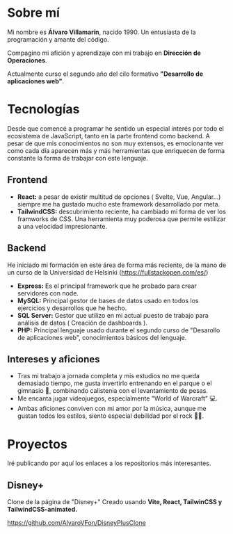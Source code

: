 # Sobre mí

Mi nombre es **Álvaro Villamarín**, nacido 1990. 
Un entusiasta de la programación y amante del código.

Compagino mi afición y aprendizaje con mi trabajo en **Dirección de Operaciones**.

Actualmente curso el segundo año del cilo formativo **"Desarrollo de aplicaciones web"**.


# Tecnologías

Desde que comencé a programar he sentido un especial interés por todo el ecosistema de JavaScript, tanto en la parte frontend como backend.
A pesar de que mis conocimientos no son muy extensos, es emocionante ver como cada día aparecen más y más herramientas que enriquecen de forma
constante la forma de trabajar con este lenguaje.

## Frontend

-  **React:** a pesar de existir multitud de opciones ( Svelte, Vue, Angular...) siempre me ha gustado mucho este framework desarrollado por meta.
-  **TailwindCSS:** descubrimiento reciente, ha cambiado mi forma de ver los framworks de CSS. Una herramienta muy poderosa que permite estilizar a una velocidad impresionante.

## Backend

He iniciado mi formación en este área de forma más reciente, de la mano de un curso de la Universidad de Helsinki (https://fullstackopen.com/es/) 

- **Express:** Es el principal framework que he probado para crear servidores con node.
- **MySQL:** Principal gestor de bases de datos usado en todos los ejercicios y desarrollos que he hecho.
- **SQL Server:** Gestor que utilizo en mi actual puesto de trabajo para análisis de datos ( Creación de dashboards ).
- **PHP:**  Principal lenguaje usado durante el segundo curso de "Desarollo de aplicaciones web", conocimientos básicos del lenguaje. 

## Intereses y aficiones

- Tras mi trabajo a jornada completa y mis estudios no me queda demasiado tiempo, me gusta invertirlo entrenando en el parque o el gimnasio 💪,
  combinando calistenia con el levantamiento de pesas.
- Me encanta jugar videojuegos, especialmente "World of Warcraft" 💻.
- Ambas aficiones conviven con mi amor por la música, aunque me gustan todos los estilos, siento especial debilidad por el rock 🎸🤟.

# Proyectos

Iré publicando por aquí los enlaces a los repositorios más interesantes.

## Disney+

Clone de la página de "Disney+" Creado usando **Vite, React, TailwinCSS y TailwindCSS-animated.**

https://github.com/AlvaroVFon/DisneyPlusClone


<!---
AlvaroVFon/AlvaroVFon is a ✨ special ✨ repository because its `README.md` (this file) appears on your GitHub profile.
You can click the Preview link to take a look at your changes.
--->
